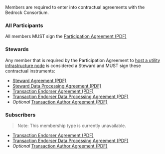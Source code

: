 Members are required to enter into contractual agreements with the Bedrock Consortium.

### All Participants
All members MUST sign the [Participation Agreement (PDF)](./contracts/watermarked/bbu_participation_agreement.pdf)

### Stewards
Any member that is required by the Participation Agreement to [host a utility infrastructure node](https://bedrock-consortium.github.io/bbu-gf/gf_info/membership/#membership-types) is considered a Steward and MUST sign these contractual instruments:

* [Steward Agreement (PDF)](./contracts/watermarked/steward_agreement.pdf)
* [Steward Data Processing Agreement (PDF)](./contracts/watermarked/steward_dpa.pdf)
* [Transaction Endorser Agreement (PDF)](./contracts/watermarked/trx_endorser_agreement.pdf)
* [Transaction Endorser Data Processing Agreement (PDF)](./contracts/watermarked/trx_endorser_dpa.pdf)
* *Optional* [Transaction Author Agreement (PDF)](./contracts/watermarked/trx_author_agreement.pdf)

### Subscribers
>Note: This membership type is currently unavailable.

* [Transaction Endorser Agreement (PDF)](./contracts/watermarked/trx_endorser_agreement.pdf)
* [Transaction Endorser Data Processing Agreement (PDF)](./contracts/watermarked/trx_endorser_dpa.pdf)
* *Optional* [Transaction Author Agreement (PDF)](./contracts/watermarked/trx_author_agreement.pdf)
